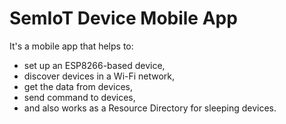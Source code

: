 # SemIoT Device Mobile App

It's a mobile app that helps to:

* set up an ESP8266-based device,
* discover devices in a Wi-Fi network,
* get the data from devices,
* send command to devices,
* and also works as a Resource Directory for sleeping devices.
